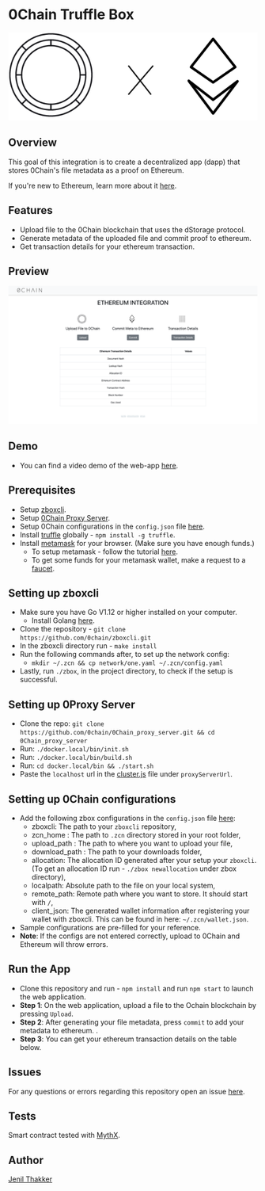 # 0Chain Truffle Box

<p align="center">
  <img src="https://github.com/0chain/ethereum/blob/master/src/images/0chain-readme.png">
</p>

## Overview
This goal of this integration is to create a decentralized app (dapp) that stores 0Chain's file metadata as a proof on Ethereum. 

If you're new to Ethereum, learn more about it [here](https://medium.com/@mattcondon/getting-up-to-speed-on-ethereum-63ed28821bbe).

## Features
- Upload file to the 0Chain blockchain that uses the dStorage protocol. 
- Generate metadata of the uploaded file and commit proof to ethereum.
- Get transaction details for your ethereum transaction. 

## Preview

<p align="center">
  <img src="https://github.com/0chain/ethereum/blob/master/src/images/preview.png">
</p>

## Demo
- You can find a video demo of the web-app [here](https://youtu.be/zk00UCgQLMc).

## Prerequisites
- Setup [zboxcli](https://github.com/0chain/zboxcli).
- Setup [0Chain Proxy Server](https://github.com/0chain/0Chain_proxy_server).
- Setup 0Chain configurations in the `config.json` file [here](https://github.com/0chain/ethereum/tree/master/src/config).
- Install [truffle](https://www.npmjs.com/package/truffle) globally - `npm install -g truffle`.
- Install [metamask](https://www.metamask.io) for your browser. (Make sure you have enough funds.)
  - To setup metamask - follow the tutorial [here](https://medium.com/@followcoin/how-to-install-metamask-88cbdabc1d28).
  - To get some funds for your metamask wallet, make a request to a [faucet](https://faucet.metamask.io).

## Setting up zboxcli 
- Make sure you have Go V1.12 or higher installed on your computer.
  - Install Golang [here](https://golang.org/doc/install/source).
- Clone the repository - `git clone https://github.com/0chain/zboxcli.git`
- In the zboxcli directory run - `make install`
- Run the following commands after, to set up the network config:
  -  `mkdir ~/.zcn && cp network/one.yaml ~/.zcn/config.yaml`
- Lastly, run `./zbox`, in the project directory, to check if the setup is successful.

## Setting up 0Proxy Server
- Clone the repo: `git clone https://github.com/0chain/0Chain_proxy_server.git && cd 0Chain_proxy_server`
- Run: `./docker.local/bin/init.sh`
- Run: `./docker.local/bin/build.sh`
- Run: `cd docker.local/bin && ./start.sh`
- Paste the `localhost` url in the [cluster.js](https://github.com/0chain/ethereum/tree/master/src/0chain) file under `proxyServerUrl`.

## Setting up 0Chain configurations
- Add the following zbox configurations in the `config.json` file [here](https://github.com/0chain/ethereum/tree/master/src/config):
  - zboxcli: The path to your `zboxcli` repository,
  - zcn_home : The path to `.zcn` directory stored in your root folder,
  - upload_path : The path to where you want to upload your file,
  - download_path : The path to your downloads folder,
  - allocation: The allocation ID generated after your setup your `zboxcli`. (To get an allocation ID run - `./zbox newallocation` under zbox directory),
  - localpath: Absolute path to the file on your local system,
  - remote_path: Remote path where you want to store. It should start with `/`,
  - client_json: The generated wallet information after registering your wallet with zboxcli. This can be found in here: `~/.zcn/wallet.json`. 
- Sample configurations are pre-filled for your reference.
- **Note**: If the configs are not entered correctly, upload to 0Chain and Ethereum will throw errors. 

## Run the App
- Clone this repository and run  - `npm install` and run `npm start` to launch the web application.
- **Step 1**: On the web application, upload a file to the Ochain blockchain by pressing `Upload`. 
- **Step 2**: After  generating your file metadata, press `commit` to add your metadata to ethereum. .
- **Step 3**: You can get your ethereum transaction details on the table below. 

## Issues
For any questions or errors regarding this repository open an issue [here](https://github.com/0chain/ethereum/issues).

## Tests
Smart contract tested with [MythX](https://mythx.io/).

## Author
[Jenil Thakker](http://github.com/jenil04)

